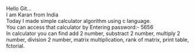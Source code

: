 Hello Git...<br>
I am Karan from India<br>
Today I made simple calculator algorithm using c language.<br>
You can access that calculator by Entering password:- 5656<br>
In calculator you can find add 2 number, substract 2 number, multiply 2 number, division 2 number, matrix multiplication, rank of matrix, print table, fctorial.
